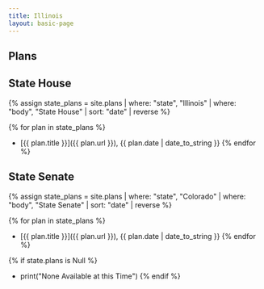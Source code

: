 ```yaml
---
title: Illinois
layout: basic-page
---
```


Plans
----

State House
---
{% assign state_plans = site.plans | where: "state", "Illinois" | where: "body", "State House" | sort: "date" | reverse %}

{% for plan in state_plans %}
- [{{ plan.title }}]({{ plan.url }}), {{ plan.date | date_to_string }}
{% endfor %}

State Senate
---
{% assign state_plans = site.plans | where: "state", "Colorado" | where: "body", "State Senate" | sort: "date" | reverse %}

{% for plan in state_plans %}
- [{{ plan.title }}]({{ plan.url }}), {{ plan.date | date_to_string }}
{% endfor %}

{% if state.plans is Null %}
- print("None Available at this Time")
{% endif %}
